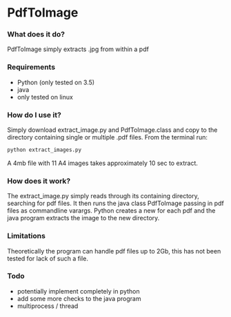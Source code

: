# PdfToImage
### What does it do?
PdfToImage simply extracts .jpg from within a pdf

### Requirements
- Python (only tested on 3.5)
- java
- only tested on linux

### How do I use it?
Simply download extract_image.py and PdfToImage.class and copy to the directory containing single or multiple .pdf files.
From the terminal run:
```python
python extract_images.py
```
A 4mb file with 11 A4 images takes approximately 10 sec to extract.

### How does it work?
The extract_image.py simply reads through its containing directory, searching for pdf files. It then runs the java class PdfToImage passing in pdf files as commandline varargs. Python creates a new for each pdf and the java program extracts the image to the new directory.

### Limitations
Theoretically the program can handle pdf files up to 2Gb, this has not been tested for lack of such a file.

### Todo
- potentially implement completely in python
- add some more checks to the java program
- multiprocess / thread
